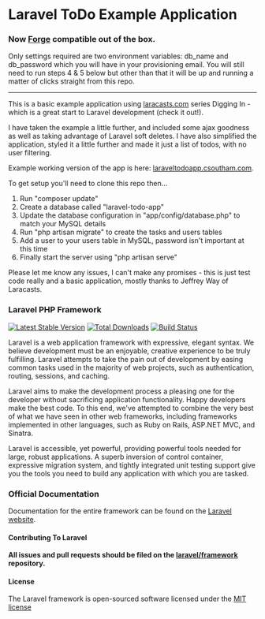# Laravel ToDo Example Application

### Now [Forge](https://forge.laravel.com) compatible out of the box.
Only settings required are two environment variables: db_name and db_password which you will have in your provisioning email. You will still need to run steps 4 & 5 below but other than that it will be up and running a matter of clicks straight from this repo.


----
This is a basic example application using [laracasts.com](http://laracasts.com) series Digging In - which is a great start to Laravel development (check it out!).

I have taken the example a little further, and included some ajax goodness as well as taking advantage of Laravel soft deletes. I have also simplified the application, styled it a little further and made it just a list of todos, with no user filtering.

Example working version of the app is here: [laraveltodoapp.csoutham.com](http://laraveltodoapp.csoutham.com).

To get setup you'll need to clone this repo then...

1. Run "composer update"  
2. Create a database called "laravel-todo-app"  
3. Update the database configuration in "app/config/database.php" to match your MySQL details  
4. Run "php artisan migrate" to create the tasks and users tables  
5. Add a user to your users table in MySQL, password isn't important at this time  
6. Finally start the server using "php artisan serve"

Please let me know any issues, I can't make any promises - this is just test code really and a basic application, mostly thanks to Jeffrey Way of Laracasts.

### Laravel PHP Framework

[![Latest Stable Version](https://poser.pugx.org/laravel/framework/version.png)](https://packagist.org/packages/laravel/framework) [![Total Downloads](https://poser.pugx.org/laravel/framework/d/total.png)](https://packagist.org/packages/laravel/framework) [![Build Status](https://travis-ci.org/laravel/framework.png)](https://travis-ci.org/laravel/framework)

Laravel is a web application framework with expressive, elegant syntax. We believe development must be an enjoyable, creative experience to be truly fulfilling. Laravel attempts to take the pain out of development by easing common tasks used in the majority of web projects, such as authentication, routing, sessions, and caching.

Laravel aims to make the development process a pleasing one for the developer without sacrificing application functionality. Happy developers make the best code. To this end, we've attempted to combine the very best of what we have seen in other web frameworks, including frameworks implemented in other languages, such as Ruby on Rails, ASP.NET MVC, and Sinatra.

Laravel is accessible, yet powerful, providing powerful tools needed for large, robust applications. A superb inversion of control container, expressive migration system, and tightly integrated unit testing support give you the tools you need to build any application with which you are tasked.

### Official Documentation

Documentation for the entire framework can be found on the [Laravel website](http://laravel.com/docs).

#### Contributing To Laravel

**All issues and pull requests should be filed on the [laravel/framework](http://github.com/laravel/framework) repository.**

#### License

The Laravel framework is open-sourced software licensed under the [MIT license](http://opensource.org/licenses/MIT)
